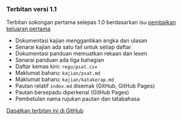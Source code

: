 ---
---

### Terbitan versi 1.1

Terbitan sokongan pertama selepas 1.0 berdasarkan isu
[pembaikan keluaran pertama][#18].

* Dokumentasi kajian menggantikan angka dan ulasan
* Senarai kajian ada satu fail untuk setiap daftar
* Dokumentasi panduan memuatkan rekaan dan lesen
* Senarai panduan ada tiga bahagian
* Daftar kemas kini: `regu/psat.csv`
* Maklumat baharu: `kajian/psat.md`
* Maklumat baharu: `kajian/katakerap.md`
* Pautan relatif `index.md` disemak (GitHub, GitHub Pages)
* Pautan bersepadu diperkenal (GitHub Pages)
* Pembetulan nama rujukan pautan dan tatabahasa

[Dapatkan terbitan ini di GitHub][1.1]

  [#18]: https://github.com/kmubiin/suaikata/issues/18
  [1.1]: https://github.com/kmubiin/suaikata/releases/tag/1.1.0
